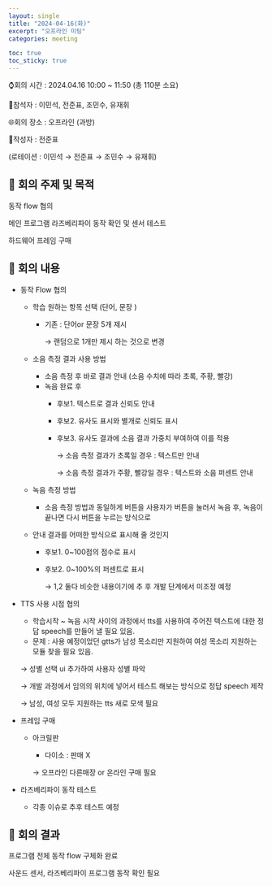 ```yaml
---
layout: single
title: "2024-04-16(화)"
excerpt: "오프라인 미팅"
categories: meeting

toc: true
toc_sticky: true
---
```


⌚회의 시간 : 2024.04.16 10:00 ~ 11:50 (총 110분 소요)

👤참석자 : 이민석, 전준표, 조민수, 유재휘

🌐회의 장소 : 오프라인 (과방)

📝작성자 : 전준표

(로테이션 : 이민석 → 전준표 → 조민수 → 유재휘)

## 🔳 **회의 주제 및 목적**

동작 flow 협의 

메인 프로그램 라즈베리파이 동작 확인 및 센서 테스트

하드웨어 프레임 구매

## 🔳 **회의 내용**

- 동작 Flow 협의
    - 학습 원하는 항목 선택 (단어, 문장 )
        - 기존 : 단어or 문장 5개 제시
            
            → 랜덤으로 1개만 제시 하는 것으로 변경
            
    - 소음 측정 결과 사용 방법
        - 소음 측정 후 바로 결과 안내 (소음 수치에 따라 초록, 주황, 빨강)
        - 녹음 완료 후
            - 후보1. 텍스트로 결과 신뢰도 안내
            - 후보2. 유사도 표시와 별개로 신뢰도 표시
            - 후보3. 유사도 결과에 소음 결과 가중치 부여하여 이를 적용
                
                → 소음 측정 결과가 초록일 경우 : 텍스트만 안내
                
                → 소음 측정 결과가 주황, 빨강일 경우 : 텍스트와 소음 퍼센트 안내
                
    - 녹음 측정 방법
        - 소음 측정 방법과 동일하게 버튼을 사용자가 버튼을 눌러서 녹음 후, 녹음이 끝나면 다시 버튼을 누르는 방식으로
    - 안내 결과를 어떠한 방식으로 표시해 줄 것인지
        - 후보1. 0~100점의 점수로 표시
        - 후보2. 0~100%의 퍼센트로 표시
            
            → 1,2 둘다 비슷한 내용이기에 추 후 개발 단계에서 미조정 예정 
            
- TTS 사용 시점 협의
    - 학습시작 ~ 녹음 시작 사이의 과정에서 tts를 사용하여 주어진 텍스트에 대한 정답 speech를 만들어 낼 필요 있음.
    - 문제 : 사용 예정이었던 gtts가 남성 목소리만 지원하여 여성 목소리 지원하는 모듈 찾을 필요 있음.
    
    → 성별 선택 ui 추가하여 사용자 성별 파악
    
    → 개발 과정에서 임의의 위치에 넣어서 테스트 해보는 방식으로 정답 speech 제작
    
    → 남성, 여성 모두 지원하는 tts 새로 모색 필요 
    
- 프레임 구매
    - 아크릴판
        - 다이소 : 판매 X
        
        → 오프라인 다른매장 or 온라인 구매 필요
        
- 라즈베리파이 동작 테스트
    - 각종 이슈로 추후 테스트 예정

## 🔳 **회의 결과**

프로그램 전체 동작 flow 구체화 완료

사운드 센서, 라즈베리파이 프로그램 동작 확인 필요
